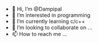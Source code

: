 - 👋 Hi, I’m @Dampipal
- 👀 I’m interested in programming
- 🌱 I’m currently learning c/c++
- 💞️ I’m looking to collaborate on ...
- 📫 How to reach me ...

<!---
Dampipal/Dampipal is a ✨ special ✨ repository because its `README.md` (this file) appears on your GitHub profile.
You can click the Preview link to take a look at your changes.
--->
